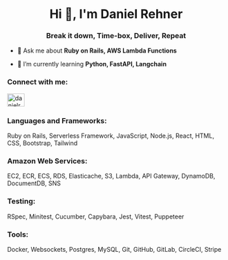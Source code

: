 <h1 align="center">Hi 👋, I'm Daniel Rehner</h1>
<h3 align="center">Break it down, Time-box, Deliver, Repeat</h3>

- 💬 Ask me about **Ruby on Rails, AWS Lambda Functions**

- 🌱 I’m currently learning **Python, FastAPI, Langchain**

<h3 align="left">Connect with me:</h3>
<p align="left">
<a href="https://linkedin.com/in/danielrehner" target="blank"><img align="center" src="https://raw.githubusercontent.com/rahuldkjain/github-profile-readme-generator/master/src/images/icons/Social/linked-in-alt.svg" alt="danielrehner" height="30" width="40" /></a>
</p>

<h3 align="left">Languages and Frameworks:</h3>
Ruby on Rails, Serverless Framework, JavaScript, Node.js, React, HTML, CSS, Bootstrap, Tailwind

<h3 align="left">Amazon Web Services:</h3>
EC2, ECR, ECS, RDS, Elasticache, S3, Lambda, API Gateway, DynamoDB, DocumentDB, SNS

<h3 align="left">Testing:</h3>
RSpec, Minitest, Cucumber, Capybara, Jest, Vitest, Puppeteer

<h3 align="left">Tools:</h3>
Docker, Websockets, Postgres, MySQL, Git, GitHub, GitLab, CircleCI, Stripe
